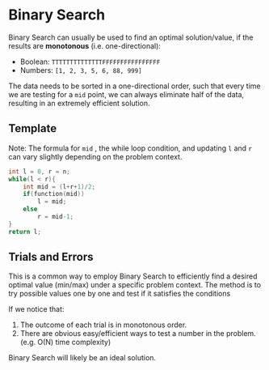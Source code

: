 # Binary Search

Binary Search can usually be used to find an optimal solution/value, if the results are **monotonous** (i.e. one-directional):

* Boolean: `TTTTTTTTTTTTTTFFFFFFFFFFFFFFFF`
* Numbers: `[1, 2, 3, 5, 6, 88, 999]`

The data needs to be sorted in a one-directional order, such that every time we are testing for a `mid` point, we can always eliminate half of the data, resulting in an extremely efficient solution.

## Template

Note: The formula for `mid` , the while loop condition, and updating `l` and `r` can vary slightly depending on the problem context.

```cpp
int l = 0, r = n;
while(l < r){
    int mid = (l+r+1)/2;
    if(function(mid))
        l = mid;
    else
        r = mid-1;
}
return l;
```

## Trials and Errors

This is a common way to employ Binary Search to efficiently find a desired optimal value (min/max) under a specific problem context. The method is to try possible values one by one and test if it satisfies the conditions

If we notice that:

1. The outcome of each trial is in monotonous order.
2. There are obvious easy/efficient ways to test a number in the problem. (e.g. O(N) time complexity)

Binary Search will likely be an ideal solution.
